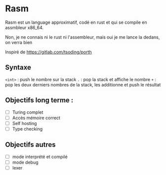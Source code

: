 # Rasm

Rasm est un language approximatif, codé en rust et qui se compile en assmbleur x86_64.

Non, je ne connais ni le rust ni l'assembleur, mais oui je me lance la dedans, on verra bien

Inspiré de <https://gitlab.com/tsoding/porth>

## Syntaxe
`<int>` : push le nombre sur la stack
`.`     : pop la stack et affiche le nombre
`+`     : pop les deux derniers nombres de la stack, les additionne et push le résultat

## Objectifs long terme :
- [ ] Turing complet
- [ ] Accès mémoire correct
- [ ] Self hosting
- [ ] Type checking

## Objectifs autres
- [ ] mode interprété et compilé
- [ ] mode debug
- [ ] lexer